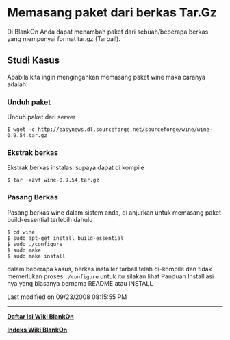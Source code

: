 # Memasang paket dari berkas Tar.Gz

Di BlankOn Anda dapat menambah paket dari sebuah/beberapa berkas yang mempunyai format tar.gz (Tarball).

## Studi Kasus
Apabila kita ingin mengingankan memasang paket ​wine maka caranya adalah:

### Unduh paket
Unduh paket dari server

`$ wget -c http://easynews.dl.sourceforge.net/sourceforge/wine/wine-0.9.54.tar.gz`

### Ekstrak berkas
Ekstrak berkas instalasi supaya dapat di kompile

`$ tar -xzvf wine-0.9.54.tar.gz`

### Pasang Berkas
Pasang berkas wine dalam sistem anda, di anjurkan untuk memasang paket build-essential terlebih dahulu

```
$ cd wine
$ sudo apt-get install build-essential
$ sudo ./configure
$ sudo make
$ sudo make install
```

dalam beberapa kasus, berkas installer tarball telah di-kompile dan tidak memerlukan proses `./configure` untuk itu silakan lihat Panduan Installlasi nya yang biasanya bernama
README atau INSTALL

Last modified on 09/23/2008 08:15:55 PM

---
[**Daftar Isi Wiki BlankOn**](/DaftarIsi/README.md)
 
[**Indeks Wiki BlankOn**](/Indeks.md)




